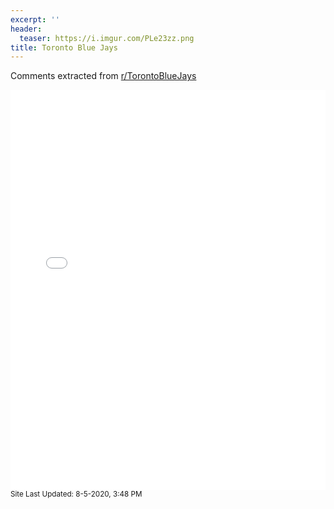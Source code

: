 ```yaml
---
excerpt: ''
header:
  teaser: https://i.imgur.com/PLe23zz.png
title: Toronto Blue Jays
---
```


Comments extracted from [r/TorontoBlueJays](https://reddit.com/r/TorontoBlueJays)
<iframe id="igraph" scrolling="no" style="border:none;" seamless="seamless" src="/plots/MLB/TOR.html" height="640" width="100%"></iframe>
<small>Site Last Updated: 8-5-2020, 3:48 PM</small>